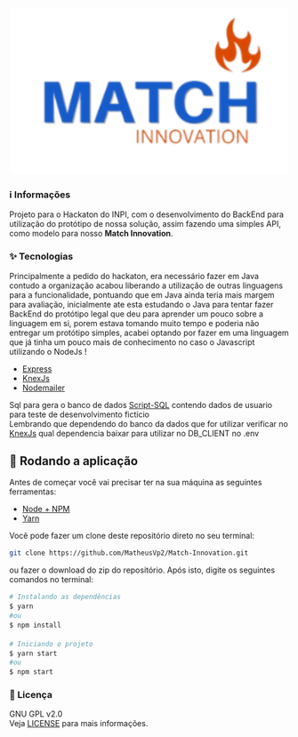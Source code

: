<div align="center">
  <img src="./svg/match-logo.svg" alt="estique.se"/>
</div>

### :information_source: Informações
Projeto para o Hackaton do INPI, com o desenvolvimento do BackEnd para utilização do protótipo de nossa solução, assim fazendo uma simples API, como modelo para nosso <b>Match Innovation</b>.

### ✨ Tecnologias
Principalmente a pedido do hackaton, era necessário fazer em Java contudo a organização acabou liberando a utilização de outras linguagens para a funcionalidade, pontuando que em Java ainda teria mais margem para avaliação, inicialmente ate esta estudando o Java para tentar fazer BackEnd do protótipo legal que deu para aprender um pouco sobre a linguagem em si, porem estava tomando muito tempo e poderia não entregar um protótipo simples, acabei optando por fazer em uma linguagem que já tinha um pouco mais de conhecimento no caso o Javascript utilizando o NodeJs !

- [Express](https://expressjs.com/pt-br/)
- [KnexJs](http://knexjs.org/)
- [Nodemailer](https://nodemailer.com/about/)

Sql para gera o banco de dados [Script-SQL](./database.sql) contendo dados de usuario para teste de desenvolvimento fictício <br>
Lembrando que dependendo do banco da dados que for utilizar verificar no [KnexJs](http://knexjs.org/) qual dependencia baixar para utilizar no DB_CLIENT no .env

## 🎲 Rodando a aplicação

Antes de começar você vai precisar ter na sua máquina as seguintes ferramentas:

* [Node + NPM](https://nodejs.org/)
* [Yarn](https://yarnpkg.com/)

Você pode fazer um clone deste repositório direto no seu terminal:

```sh
git clone https://github.com/MatheusVp2/Match-Innovation.git
```
ou fazer o download do zip do repositório.
Após isto, digite os seguintes comandos no terminal:

```sh
# Instalando as dependências
$ yarn
#ou
$ npm install

# Iniciando o projeto
$ yarn start
#ou
$ npm start
```


### 📝 Licença

GNU GPL v2.0 <br>
Veja [LICENSE](./LICENSE) para mais informações.

